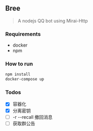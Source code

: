 ## Bree
> A nodejs QQ bot using Mirai-Http

### Requirements
+ docker
+ npm

### How to run
```sh
npm install
docker-compose up
```

### Todos

- [x] 容器化
- [x] 分离密钥
- [ ] -r --recall 撤回消息
- [ ] 获取群公告